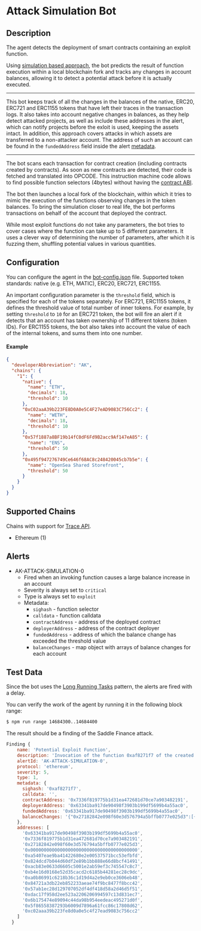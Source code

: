 # Attack Simulation Bot

## Description

The agent detects the deployment of smart contracts containing an exploit function. 

Using [simulation based approach](https://forta.org/blog/attack-simulation/), 
the bot predicts the result of function execution within a local blockchain fork and tracks any changes in account balances, 
allowing it to detect a potential attack before it is actually executed.

---

This bot keeps track of all the changes in the balances of the native, ERC20, ERC721 and ERC1155 tokens that have left their traces in the transaction logs. It also takes into account negative changes in balances, as they help detect attacked projects, as well as include these addresses in the alert, which can notify projects before the exloit is used, keeping the assets intact. In addition, this approach covers attacks in which assets are transferred to a non-attacker account. The address of such an account can be found in the `fundedAddress` field inside the alert [metadata](#alerts).

---

The bot scans each transaction for contract creation (including contracts created by contracts).
As soon as new contracts are detected, their code is fetched and translated into OPCODE.
This instruction machine code allows to find possible function selectors (4bytes) without having the [contract ABI](https://docs.soliditylang.org/en/v0.8.13/abi-spec.html).

The bot then launches a local fork of the blockchain, within which it tries to mimic the execution of the functions observing changes in the token balances. 
To bring the simulation closer to real life, the bot performs transactions on behalf of the account that deployed the contract.

While most exploit functions do not take any parameters, the bot tries to cover cases where the function can take up to 5 different parameters. 
It uses a clever way of determining the number of parameters, after which it is fuzzing them, shuffling potential values in various quantities. 

## Configuration

You can configure the agent in the [bot-config.json](./bot-config.json) file.
Supported token standards: native (e.g. ETH, MATIC), ERC20, ERC721, ERC1155.

An important configuration parameter is the `threshold` field, which is specified for each of the tokens separately. 
For ERC721, ERC1155 tokens, it defines the threshold value of total number of inner tokens. For example, by setting `threshold` to `10` for an ERC721 token, the bot will fire an alert if it detects that an account has taken ownership of 11 different tokens (token IDs). For ERC1155 tokens, the bot also takes into account the value of each of the internal tokens, and sums them into one number.

#### Example

```json
{
  "developerAbbreviation": "AK",
  "chains": {
    "1": {
      "native": {
        "name": "ETH",
        "decimals": 18,
        "threshold": 10
      },
      "0xC02aaA39b223FE8D0A0e5C4F27eAD9083C756Cc2": {
        "name": "WETH",
        "decimals": 18,
        "threshold": 10
      },
      "0x57f1887a8BF19b14fC0dF6Fd9B2acc9Af147eA85": {
        "name": "ENS",
        "threshold": 50
      },
      "0x495f947276749Ce646f68AC8c248420045cb7b5e": {
        "name": "OpenSea Shared Storefront",
        "threshold": 50
      }
    }
  }
}
```

## Supported Chains

Chains with support for [Trace API](https://openethereum.github.io/JSONRPC-trace-module).

- Ethereum (1)

## Alerts

- AK-ATTACK-SIMULATION-0
  - Fired when an invoking function causes a large balance increase in an account
  - Severity is always set to `critical`
  - Type is always set to `exploit`
  - Metadata:
    - `sighash` - function selector
    - `calldata` - function calldata
    - `contractAddress` - address of the deployed contract
    - `deployerAddress` - address of the contract deployer
    - `fundedAddress` - address of which the balance change has exceeded the threshold value
    - `balanceChanges` - map object with arrays of balance changes for each account

## Test Data

Since the bot uses the [Long Running Tasks](https://docs.forta.network/en/latest/long-running-tasks/) pattern,
the alerts are fired with a delay.

You can verify the work of the agent by running it in the following block range:

```bash
$ npm run range 14684300..14684400
```

The result should be a finding of the Saddle Finance attack.

```js
Finding {
    name: 'Potential Exploit Function',
    description: 'Invocation of the function 0xaf8271f7 of the created contract 0x7336f819775b1d31ea472681d70ce7a903482191 leads to large balance increase in the contract deployer or function invoker account. Tokens Received: 3,375.538166306826437272 WETH',
    alertId: 'AK-ATTACK-SIMULATION-0',
    protocol: 'ethereum',
    severity: 5,
    type: 1,
    metadata: {
      sighash: '0xaf8271f7',
      calldata: '',
      contractAddress: '0x7336f819775b1d31ea472681d70ce7a903482191',
      deployerAddress: '0x63341ba917de90498f3903b199df5699b4a55ac0',
      fundedAddress: '0x63341ba917de90498f3903b199df5699b4a55ac0',
      balanceChanges: '{"0x27182842e098f60e3d576794a5bffb0777e025d3":[{"name":"USDC","type":"ERC20","decimals":6,"address":"0xa0b86991c6218b36c1d19d4a2e9eb0ce3606eb48","value":"0"}],"0x7336f819775b1d31ea472681d70ce7a903482191":[{"name":"USDT","type":"ERC20","decimals":6,"address":"0xdac17f958d2ee523a2206206994597c13d831ec7","value":"-1530488975938"},{"name":"USDC","type":"ERC20","decimals":6,"address":"0xa0b86991c6218b36c1d19d4a2e9eb0ce3606eb48","value":"-10292810638710"},{"name":"dUSDC","type":"ERC20","decimals":6,"address":"0x84721a3db22eb852233aeae74f9bc8477f8bcc42","value":"-30000000000000"},{"name":"WETH","type":"ERC20","decimals":18,"address":"0xc02aaa39b223fe8d0a0e5c4f27ead9083c756cc2","value":"-3.375538166306826437272e+21"},{"name":"DAI","type":"ERC20","decimals":18,"address":"0x6b175474e89094c44da98b954eedeac495271d0f","value":"-1.810723455638732389504479e+24"},{"name":"saddleUSD-V2","type":"ERC20","decimals":18,"address":"0x5f86558387293b6009d7896a61fcc86c17808d62","value":"-5.016537096730963109713838e+24"},{"name":"sUSD","type":"ERC20","decimals":18,"address":"0x57ab1ec28d129707052df4df418d58a2d46d5f51","value":"-3.4888626434884970935973053e+25"}],"0x0000000000000000000000000000000000000000":[{"name":"saddleUSD-V2","type":"ERC20","decimals":18,"address":"0x5f86558387293b6009d7896a61fcc86c17808d62","value":"5.016537096730963109713838e+24"},{"name":"ETH","type":"native","decimals":18,"address":"native","value":"1818098000000000"},{"name":"dUSDC","type":"ERC20","decimals":6,"address":"0x84721a3db22eb852233aeae74f9bc8477f8bcc42","value":"0"}],"0xa5407eae9ba41422680e2e00537571bcc53efbfd":[{"name":"sUSD","type":"ERC20","decimals":18,"address":"0x57ab1ec28d129707052df4df418d58a2d46d5f51","value":"5.288082139740971886935251e+24"},{"name":"DAI","type":"ERC20","decimals":18,"address":"0x6b175474e89094c44da98b954eedeac495271d0f","value":"1.810723455638732389504479e+24"},{"name":"USDC","type":"ERC20","decimals":6,"address":"0xa0b86991c6218b36c1d19d4a2e9eb0ce3606eb48","value":"7245169678636"},{"name":"USDT","type":"ERC20","decimals":6,"address":"0xdac17f958d2ee523a2206206994597c13d831ec7","value":"1530488975938"}],"0x824dcd7b044d60df2e89b1bb888e66d8bcf41491":[{"name":"saddleUSD-V2","type":"ERC20","decimals":18,"address":"0x5f86558387293b6009d7896a61fcc86c17808d62","value":"-4.2946801704731916130493856e+25"},{"name":"sUSD","type":"ERC20","decimals":18,"address":"0x57ab1ec28d129707052df4df418d58a2d46d5f51","value":"-1.04489170730028969985010855e+26"}],"0xacb83e0633d6605c5001e2ab59ef3c745547c8c7":[{"name":"USDT","type":"ERC20","decimals":6,"address":"0xdac17f958d2ee523a2206206994597c13d831ec7","value":"-1530488975938"},{"name":"USDC","type":"ERC20","decimals":6,"address":"0xa0b86991c6218b36c1d19d4a2e9eb0ce3606eb48","value":"-16691981791323"},{"name":"DAI","type":"ERC20","decimals":18,"address":"0x6b175474e89094c44da98b954eedeac495271d0f","value":"-1.810723455638732389504479e+24"}],"0xb4e16d0168e52d35cacd2c6185b44281ec28c9dc":[{"name":"USDC","type":"ERC20","decimals":6,"address":"0xa0b86991c6218b36c1d19d4a2e9eb0ce3606eb48","value":"10292810638710"},{"name":"WETH","type":"ERC20","decimals":18,"address":"0xc02aaa39b223fe8d0a0e5c4f27ead9083c756cc2","value":"-3.375538166306826437272e+21"}],"0x63341ba917de90498f3903b199df5699b4a55ac0":[{"name":"WETH","type":"ERC20","decimals":18,"address":"0xc02aaa39b223fe8d0a0e5c4f27ead9083c756cc2","value":"3.375538166306826437272e+21"}]}'
    },
    addresses: [
      '0x63341ba917de90498f3903b199df5699b4a55ac0',
      '0x7336f819775b1d31ea472681d70ce7a903482191',
      '0x27182842e098f60e3d576794a5bffb0777e025d3',
      '0x0000000000000000000000000000000000000000',
      '0xa5407eae9ba41422680e2e00537571bcc53efbfd',
      '0x824dcd7b044d60df2e89b1bb888e66d8bcf41491',
      '0xacb83e0633d6605c5001e2ab59ef3c745547c8c7',
      '0xb4e16d0168e52d35cacd2c6185b44281ec28c9dc',
      '0xa0b86991c6218b36c1d19d4a2e9eb0ce3606eb48',
      '0x84721a3db22eb852233aeae74f9bc8477f8bcc42',
      '0x57ab1ec28d129707052df4df418d58a2d46d5f51',
      '0xdac17f958d2ee523a2206206994597c13d831ec7',
      '0x6b175474e89094c44da98b954eedeac495271d0f',
      '0x5f86558387293b6009d7896a61fcc86c17808d62',
      '0xc02aaa39b223fe8d0a0e5c4f27ead9083c756cc2'
    ]
  }

```
